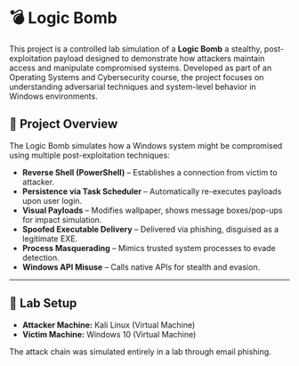 # 💣 Logic Bomb 

This project is a controlled lab simulation of a **Logic Bomb** a stealthy, post-exploitation payload designed to demonstrate how attackers maintain access and manipulate compromised systems. Developed as part of an Operating Systems and Cybersecurity course, the project focuses on understanding adversarial techniques and system-level behavior in Windows environments.

## 📁 Project Overview

The Logic Bomb simulates how a Windows system might be compromised using multiple post-exploitation techniques:

- **Reverse Shell (PowerShell)** – Establishes a connection from victim to attacker.
- **Persistence via Task Scheduler** – Automatically re-executes payloads upon user login.
- **Visual Payloads** – Modifies wallpaper, shows message boxes/pop-ups for impact simulation.
- **Spoofed Executable Delivery** – Delivered via phishing, disguised as a legitimate EXE.
- **Process Masquerading** – Mimics trusted system processes to evade detection.
- **Windows API Misuse** – Calls native APIs for stealth and evasion.

---

## 🧪 Lab Setup

- **Attacker Machine:** Kali Linux (Virtual Machine)
- **Victim Machine:** Windows 10 (Virtual Machine)

The attack chain was simulated entirely in a lab through email phishing.



